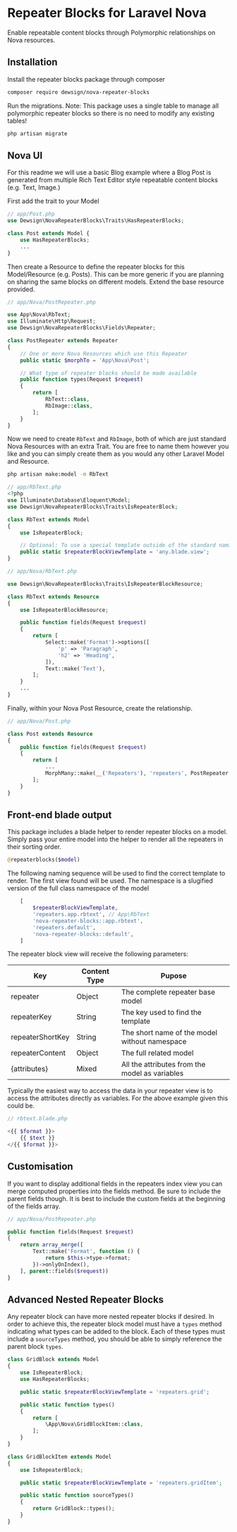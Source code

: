 # Repeater Blocks for Laravel Nova

Enable repeatable content blocks through Polymorphic relationships on Nova resources.

## Installation

Install the repeater blocks package through composer

```sh
composer require dewsign/nova-repeater-blocks
```

Run the migrations. Note: This package uses a single table to manage all polymorphic repeater blocks so there is no need to modify any existing tables!

```php
php artisan migrate
```

## Nova UI

For this readme we will use a basic Blog example where a Blog Post is generated from multiple Rich Text Editor style repeatable content blocks (e.g. Text, Image.)

First add the trait to your Model

```php
// app/Post.php
use Dewsign\NovaRepeaterBlocks\Traits\HasRepeaterBlocks;

class Post extends Model {
    use HasRepeaterBlocks;
    ...
}
```

Then create a Resource to define the repeater blocks for this Model/Resource (e.g. Posts). This can be more generic if you are planning on sharing the same blocks on different models. Extend the base resource provided.

```php
// app/Nova/PostRepeater.php

use App\Nova\RbText;
use Illuminate\Http\Request;
use Dewsign\NovaRepeaterBlocks\Fields\Repeater;

class PostRepeater extends Repeater
{
    // One or more Nova Resources which use this Repeater
    public static $morphTo = 'App\Nova\Post';

    // What type of repeater blocks should be made available
    public function types(Request $request)
    {
        return [
            RbText::class,
            RbImage::class,
        ];
    }
}
```

Now we need to create `RbText` and `RbImage`, both of which are just standard Nova Resources with an extra Trait. You are free to name them however you like and you can simply create them as you would any other Laravel Model and Resource.

```sh
php artisan make:model -m RbText
```

```php
// app/RbText.php
<?php
use Illuminate\Database\Eloquent\Model;
use Dewsign\NovaRepeaterBlocks\Traits\IsRepeaterBlock;

class RbText extends Model
{
    use IsRepeaterBlock;

    // Optional: To use a special template outside of the standard naming contention to render a block, define it here.
    public static $repeaterBlockViewTemplate = 'any.blade.view';
}
```

```php
// app/Nova/RbText.php

use Dewsign\NovaRepeaterBlocks\Traits\IsRepeaterBlockResource;

class RbText extends Resource
{
    use IsRepeaterBlockResource;

    public function fields(Request $request)
    {
        return [
            Select::make('Format')->options([
                'p' => 'Paragraph',
                'h2' => 'Heading',
            ]),
            Text::make('Text'),
        ];
    }
    ...
}
```

Finally, within your Nova Post Resource, create the relationship.

```php
// app/Nova/Post.php

class Post extends Resource
{
    public function fields(Request $request)
    {
        return [
            ...
            MorphMany::make(__('Repeaters'), 'repeaters', PostRepeater::class),
        ];
    }
}
```

## Front-end blade output

This package includes a blade helper to render repeater blocks on a model. Simply pass your entire model into the helper to render all the repeaters in their sorting order.

```php
@repeaterblocks($model)
```

The following naming sequence will be used to find the correct template to render. The first view found will be used. The namespace is a slugified version of the full class namespace of the model

```php
    [
        $repeaterBlockViewTemplate,
        'repeaters.app.rbtext', // App\RbText
        'nova-repeater-blocks::app.rbtext',
        'repeaters.default',
        'nova-repeater-blocks::default',
    ]
```

The repeater block view will receive the following parameters:

|Key|Content Type|Pupose|
|---|----|---|
|repeater|Object|The complete repeater base model|
|repeaterKey|String|The key used to find the template|
|repeaterShortKey|String|The short name of the model without namespace|
|repeaterContent|Object|The full related model|
|{attributes}|Mixed|All the attributes from the model as variables|

Typically the easiest way to access the data in your repeater view is to access the attributes directly as variables. For the above example given this could be.

```php
// rbtext.blade.php

<{{ $format }}>
    {{ $text }}
</{{ $format }}>
```

## Customisation

If you want to display additional fields in the repeaters index view you can merge computed properties into the fields method. Be sure to include the parent fields though. It is best to include the custom fields at the beginning of the fields array.

```php
// app/Nova/PostRepeater.php

public function fields(Request $request)
{
    return array_merge([
        Text::make('Format', function () {
            return $this->type->format;
        })->onlyOnIndex(),
    ], parent::fields($request))
}
```

## Advanced Nested Repeater Blocks

Any repeater block can have more nested repeater blocks if desired. In order to achieve this, the repeater block model must have a `types` method indicating what types can be added to the block. Each of these types must include a `sourceTypes` method, you should be able to simply reference the parent block `types`.

```php
class GridBlock extends Model
{
    use IsRepeaterBlock;
    use HasRepeaterBlocks;

    public static $repeaterBlockViewTemplate = 'repeaters.grid';

    public static function types()
    {
        return [
            \App\Nova\GridBlockItem::class,
        ];
    }
}
```

```php
class GridBlockItem extends Model
{
    use IsRepeaterBlock;

    public static $repeaterBlockViewTemplate = 'repeaters.gridItem';

    public static function sourceTypes()
    {
        return GridBlock::types();
    }
}
```
